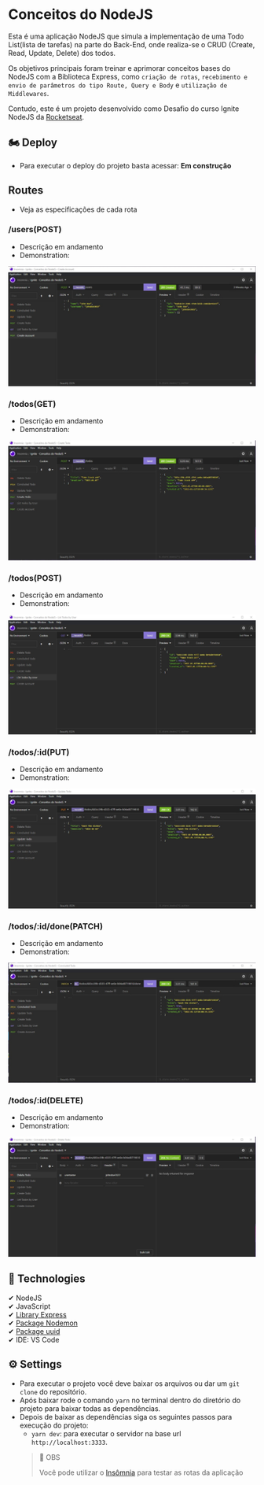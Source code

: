# Conceitos do NodeJS
Esta é uma aplicação NodeJS que simula a implementação de uma Todo List(lista de tarefas) na parte do Back-End, onde realiza-se o CRUD (Create, Read, Update, Delete) dos todos.

Os objetivos principais foram treinar e aprimorar conceitos bases do NodeJS com a Biblioteca Express, como `criação de rotas`, `recebimento e envio de parâmetros do tipo Route, Query e Body` e `utilização de Middlewares`.

Contudo, este é um projeto desenvolvido como Desafio do curso Ignite NodeJS da [Rocketseat](https://www.rocketseat.com.br/).

## 🏍 Deploy
* Para executar o deploy do projeto basta acessar: **Em construção**

## Routes
* Veja as especificações de cada rota

### /users(POST)
* Descrição em andamento
* Demonstration:
<img src="./Demonstrations/Demonstration01-Rota-Create-Account.jpg" alt="Demostração Rota de criação de usuário">

### /todos(GET)
* Descrição em andamento
* Demonstration:
<img src="./Demonstrations/Demonstration02-Rota-Create-Todo.jpg" alt="Demostração Rota de criação de todo">

### /todos(POST)
* Descrição em andamento
* Demonstration:
<img src="./Demonstrations/Demonstration03-Rota-List-Todos.jpg" alt="Demostração Rota de listagem de todos">

### /todos/:id(PUT)
* Descrição em andamento
* Demonstration:
<img src="./Demonstrations/Demonstration04-Rota-Update-Todo.jpg" alt="Demostração Rota de atualização do todo">

### /todos/:id/done(PATCH)
* Descrição em andamento
* Demonstration:
<img src="./Demonstrations/Demonstration05-Rota-Conclued-Todo.jpg" alt="Demostração Rota de coclusão de todo">

### /todos/:id(DELETE)
* Descrição em andamento
* Demonstration:
<img src="./Demonstrations/Demonstration06-Rota-Delete-Todo.jpg" alt="Demostração Rota de deletar todo">


## 🚀 Technologies
✔ NodeJS
<br>
✔ JavaScript
<br>
✔ [Library Express](https://expressjs.com/)
<br>
✔ [Package Nodemon](https://www.npmjs.com/package/nodemon)
<br>
✔ [Package uuid](https://www.npmjs.com/package/uuid)
<br>
✔ IDE: VS Code

## ⚙ Settings
* Para executar o projeto você deve baixar os arquivos ou dar um `git clone` do repositório.
* Após baixar rode o comando `yarn` no terminal dentro do diretório do projeto para baixar todas as dependências.
* Depois de baixar as dependências siga os seguintes passos para execução do projeto:
    - `yarn dev`: para executar o servidor na base url `http://localhost:3333`.
    > 🚨 OBS
    > 
    > Você pode utilizar o [Insômnia](https://insomnia.rest/download) para testar as rotas da aplicação



